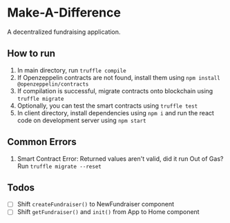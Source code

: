 # Make-A-Difference
A decentralized fundraising application.

## How to run
1. In main directory, run `truffle compile`
2. If Openzeppelin contracts are not found, install them using `npm install @openzeppelin/contracts`
3. If compilation is successful, migrate contracts onto blockchain using `truffle migrate`
4. Optionally, you can test the smart contracts using `truffle test`
5. In client directory, install dependencies using `npm i` and run the react code on development server using `npm start`

## Common Errors
1. Smart Contract Error: Returned values aren't valid, did it run Out of Gas? Run `truffle migrate --reset`

## Todos
- [ ] Shift `createFundraiser()` to NewFundraiser component
- [ ] Shift `getFundraiser()` and `init()` from App to Home component
